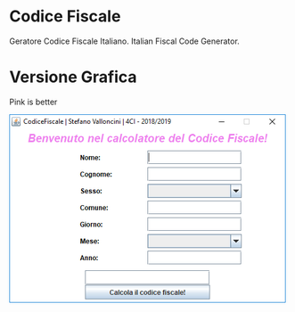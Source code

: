 # Codice Fiscale
Geratore Codice Fiscale Italiano. Italian Fiscal Code Generator.

# Versione Grafica
Pink is better 

![Screenshot](https://github.com/xStevatt/CodiceFiscale/blob/master/screenshot.PNG)
